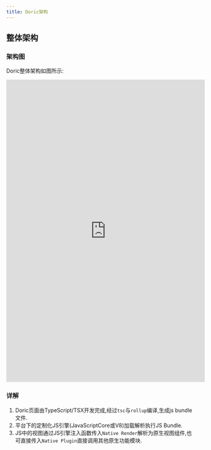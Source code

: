 ```yaml
---
title: Doric架构
---
```

## 整体架构
### 架构图
Doric整体架构如图所示:
<iframe id="embed_dom" name="embed_dom" frameborder="0" style="display:block;width:525px; height:800px;" src="https://www.processon.com/embed/61371140e0b34d35500a9dc4"></iframe>

### 详解
1. Doric页面由TypeScript/TSX开发完成,经过`tsc`与`rollup`编译,生成js bundle文件.
1. 平台下的定制化JS引擎(JavaScriptCore或V8)加载解析执行JS Bundle.
1. JS中的视图通过JS引擎注入函数传入`Native Render`解析为原生视图组件,也可直接传入`Native Plugin`直接调用其他原生功能模块.
